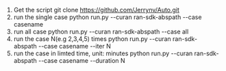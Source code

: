 1. Get the script
   git clone https://github.com/Jerrynv/Auto.git
2. run the single case
   python run.py --curan ran-sdk-abspath --case casename
3. run all case
   python run.py --curan ran-sdk-abspath --case all
4. run the case N(e.g 2,3,4,5) times
   python run.py --curan ran-sdk-abspath --case casename --iter N
5. run the case in limted time, unit: minutes
   python run.py --curan ran-sdk-abspath --case casename --duration N
   
